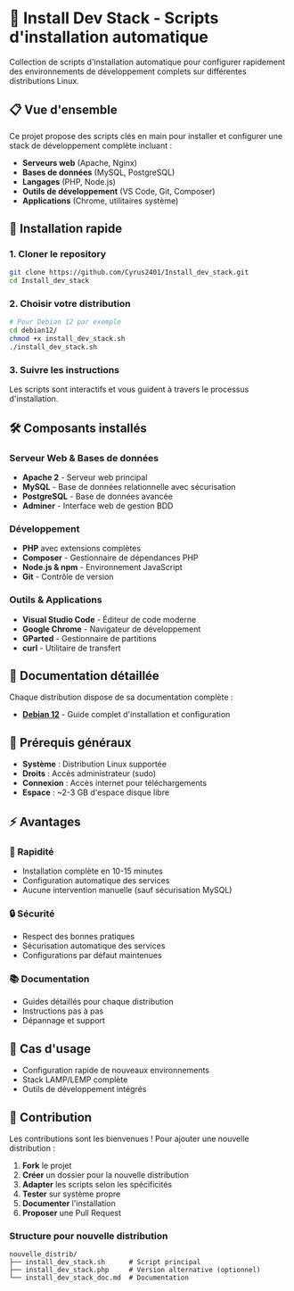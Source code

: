 # 🚀 Install Dev Stack - Scripts d'installation automatique

Collection de scripts d'installation automatique pour configurer rapidement des environnements de développement complets sur différentes distributions Linux.

## 📋 Vue d'ensemble

Ce projet propose des scripts clés en main pour installer et configurer une stack de développement complète incluant :
- **Serveurs web** (Apache, Nginx)
- **Bases de données** (MySQL, PostgreSQL)
- **Langages** (PHP, Node.js)
- **Outils de développement** (VS Code, Git, Composer)
- **Applications** (Chrome, utilitaires système)

## 🎯 Installation rapide

### 1. Cloner le repository
```bash
git clone https://github.com/Cyrus2401/Install_dev_stack.git
cd Install_dev_stack
```

### 2. Choisir votre distribution
```bash
# Pour Debian 12 par exemple
cd debian12/
chmod +x install_dev_stack.sh
./install_dev_stack.sh
```

### 3. Suivre les instructions
Les scripts sont interactifs et vous guident à travers le processus d'installation.

## 🛠️ Composants installés

### Serveur Web & Bases de données
- **Apache 2** - Serveur web principal
- **MySQL** - Base de données relationnelle avec sécurisation
- **PostgreSQL** - Base de données avancée
- **Adminer** - Interface web de gestion BDD

### Développement
- **PHP** avec extensions complètes
- **Composer** - Gestionnaire de dépendances PHP
- **Node.js & npm** - Environnement JavaScript
- **Git** - Contrôle de version

### Outils & Applications
- **Visual Studio Code** - Éditeur de code moderne
- **Google Chrome** - Navigateur de développement
- **GParted** - Gestionnaire de partitions
- **curl** - Utilitaire de transfert

## 📖 Documentation détaillée

Chaque distribution dispose de sa documentation complète :

- **[Debian 12](./debian12/install_dev_stack_doc.md)** - Guide complet d'installation et configuration

## 🔧 Prérequis généraux

- **Système** : Distribution Linux supportée
- **Droits** : Accès administrateur (sudo)
- **Connexion** : Accès internet pour téléchargements
- **Espace** : ~2-3 GB d'espace disque libre

## ⚡ Avantages

### 🚀 Rapidité
- Installation complète en 10-15 minutes
- Configuration automatique des services
- Aucune intervention manuelle (sauf sécurisation MySQL)

### 🔒 Sécurité
- Respect des bonnes pratiques
- Sécurisation automatique des services
- Configurations par défaut maintenues

### 📚 Documentation
- Guides détaillés pour chaque distribution
- Instructions pas à pas
- Dépannage et support

## 🌟 Cas d'usage

- Configuration rapide de nouveaux environnements
- Stack LAMP/LEMP complète
- Outils de développement intégrés

## 🤝 Contribution

Les contributions sont les bienvenues ! Pour ajouter une nouvelle distribution :

1. **Fork** le projet
2. **Créer** un dossier pour la nouvelle distribution
3. **Adapter** les scripts selon les spécificités
4. **Tester** sur système propre
5. **Documenter** l'installation
6. **Proposer** une Pull Request

### Structure pour nouvelle distribution
```
nouvelle_distrib/
├── install_dev_stack.sh      # Script principal
├── install_dev_stack.php     # Version alternative (optionnel)
└── install_dev_stack_doc.md  # Documentation
```
